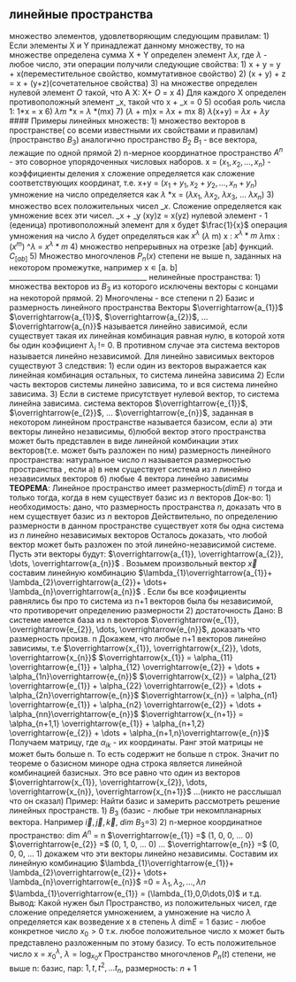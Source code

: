 ## линейные пространства
множество элементов, удовлетворяющим следующим правилам:
	1) Если элементы X и Y принадлежат данному множеству, то на множестве определена сумма X + Y
	определен элемент $\lambda x$, где $\lambda$ - любое число, эти операции получили следующие свойства:
		1) x + y = y + x(переместительное свойство, коммутативное свойство)
		2) (x + y) + z = x + (y+z)(сочетательное свойства)
		3) на множестве определен нулевой элемент $O$ такой, что A X: X+ $O$ = x
		4) Для каждого X определен противоположный элемент _x, такой что x + _x = 0
		5) особая роль числа 1: 1*x = x
		6) $\lambda m$ *x = $\lambda$  *(mx)
		7) ($\lambda$ + m)x = $\lambda$x + mx
		8) $\lambda$(x+y) = $\lambda x$ + $\lambda y$
		#### Примеры линейных множеств:
		1) множество векторов в пространстве( со всеми известными их свойствами и правилам)
		(пространство $В_{3}$)
		аналогично пространство $B_{2}$ $B_{1}$ - все вектора, лежащие по одной прямой
		2) n-мерное координатное пространство $A^n$ - это соворное упорядоченных числовых наборов. x = ($x_{1}, x_{2}, \dots, x_{n}$) - коэффициенты деления x
		сложение определяется как сложение соответствующих координат, т.е. x+y = ($x_{1}+y_{1}, x_{2}+y_{2}, \dots, x_{n} + y_{n}$)
		умножение на число определяется как $\lambda$ *x = ($\lambda x_{1}$, $\lambda x_{2}$, $\lambda x_{3}$, ... $\lambda x_{n}$)
		3) множество всех положительных чисел _${x}$. Сложение определяется как умножение всех эти чисел. _x + _y
		(xy)z = x(yz)
		нулевой элемент - $1$ (еденица)
		противоположный элемент для x будет $\frac{1}{x}$ 
		операция умножения на число $\lambda$ будет определяться как $x^\lambda$ 
		($\lambda$ m) x : $x^\lambda*m$ 
		$\lambda$mx : ($x^m$) ^$\lambda$ = $x^\lambda*m$ 
		4) множество непрерывных на отрезке [ab] функций. $C_{[ab]}$ 
		5) Множество многочленов $P_{n}(x)$ степени не выше n, заданных на некотором промежутке, например x ∊ [a. b]
		_______________________________________
		нелинейные пространства:
		1) множества векторов из $B_{3}$ из которого исключены векторы с концами на некоторой прямой.
		2) Многочлены - все степени n
	2) Базис и размерность линейного пространства
	Векторы $\overrightarrow{a_{1}}$ $\overrightarrow{а_{1}}$, $\overrightarrow{а_{2}}$, ... $\overrightarrow{а_{n}}$ называется линейно зависимой, если существует такая их линейная комбинация равная нулю, в которой хотя бы один коэфициент $\lambda_{i}$ != 0. В противном случае эта система векторов называется линейно независимой.
	Для линейно зависимых векторов существуют 3 следствия:
		1) если один из векторов выражается как линейная комбинация остальных, то система линейна зависима
		2) Если часть векторов системы линейно зависима, то и вся система линейно зависима.
		3) Если в системе присутствует нулевой вектор, то система линейна зависима.
	 система векторов $\overrightarrow{e_{1}}$, $\overrightarrow{e_{2}}$, ... $\overrightarrow{e_{n}}$, заданная в некотором линейном пространстве называется базисом, если 
	 а) эти векторы линейно независимы,
	б)любой вектор этого пространства может быть представлен в виде линейной комбинации этих векторов(т.е. может быть разложен по ним)
	 размерность линейного пространства:
	 натуральное число $n$ называется размерностью пространства , если 
	 а) в нем существует система из $n$ линейно независимых векторов
	 б) любые 4 вектора линейно зависимы
	 **ТЕОРЕМА**: Линейное пространство имеет размерность($dim E$) $n$ тогда и только тогда, когда в нем существует базис из $n$ векторов
	 Док-во:
		 1) необходимость:
		 дано, что размерность пространства $n$, доказать что в нем существует базис из $n$ векторов
		 Действительно,  по определению размерности в данном пространстве существует хотя бы одна система из $n$ линейно независимых векторов
		 Осталось доказать, что любой вектор может быть разложен по этой линейно-независимой системе.
		 Пусть эти векторы будут: $\overrightarrow{a_{1}}, \overrightarrow{a_{2}}, \dots, \overrightarrow{a_{n}}$ . Возьмем произвольный вектор $\overrightarrow{x}$ составим линейную комбинацию  $\lambda_{1}\overrightarrow{a_{1}}+ \lambda_{2}\overrightarrow{a_{2}}+ \dots+ \lambda_{n}\overrightarrow{a_{n}}$ . Если бы все коэфициенты равнялись бы про то система из n+1 векторов была бы независимой, что противоречит определению размерности
		 2) достаточность
		 Дано: В системе имеется база из n векторов $\overrightarrow{e_{1}}, \overrightarrow{e_{2}}, \dots, \overrightarrow{e_{n}}$, доказать что размерность произв. n
		 Докажем, что любые n+1 векторов линейно зависимы, т.е $\overrightarrow{x_{1}}, \overrightarrow{x_{2}}, \dots, \overrightarrow{x_{n}}$ 
		 $\overrightarrow{x_{1}} = \alpha_{11} \overrightarrow{e_{1}} + \alpha_{12} \overrightarrow{e_{2}} + \dots + \alpha_{1n}\overrightarrow{e_{n}}$
		 $\overrightarrow{x_{2}} = \alpha_{21} \overrightarrow{e_{1}} + \alpha_{22} \overrightarrow{e_{2}} + \dots + \alpha_{2n}\overrightarrow{e_{n}}$
		 $\overrightarrow{x_{n}} = \alpha_{n1} \overrightarrow{e_{1}} + \alpha_{n2} \overrightarrow{e_{2}} + \dots + \alpha_{nn}\overrightarrow{e_{n}}$
		 $\overrightarrow{x_{n+1}} = \alpha_{n+1,1} \overrightarrow{e_{1}} + \alpha_{n+1,2} \overrightarrow{e_{2}} + \dots + \alpha_{n+1,n}\overrightarrow{e_{n}}$
		 Получаем матрицу, где $\alpha_{ik}$ - их координаты. Ранг этой матрицы не может быть больше n. То есть содержит не больше n строк. Значит по теореме о базисном миноре одна строка является линейной комбинацией базисных. Это все равно что один из векторов $\overrightarrow{x_{1}}, \overrightarrow{x_{2}}, \dots, \overrightarrow{x_{n}}, \overrightarrow{x_{n+1}}$ ...(никто не расслышал что он сказал)
	Пример: Найти базис и замерить рассмотреть решение линейных пространств.
		1) $B_{3}$ (базис - любые три некомпланарных вектора. Например $\overrightarrow{i}, \overrightarrow{j}, \overrightarrow{k}$, $dim$ $B_{3}$=3)
		2) n-мерное координатное пространство: dim $A^n$ = n
		$\overrightarrow{e_{1}} =$ (1, 0, 0, ... 0)
		$\overrightarrow{e_{2}} =$ (0, 1, 0, ... 0)
		...
		$\overrightarrow{e_{n}} =$ (0, 0, 0, ... 1)
		докажем что эти векторы линейно независимы. Составим их линейную комбинацию
		  $\lambda_{1}\overrightarrow{e_{1}}+ \lambda_{2}\overrightarrow{e_{2}}+ \dots+ \lambda_{n}\overrightarrow{e_{n}}$ =0 = $\lambda_{1}, \lambda_{2}, \dots, \lambda n$
		  $\lambda_{1}\overrightarrow{e_{1}} = (\lambda_{1},0,0\dots,0)$
		  и т.д.
		  Вывод: Какой нужен был
	Пространство, из положительных чисел, где сложение определяется умножением, а умножение на число $\lambda$ определяется как возведение x в степень $\lambda$ 
	dim$E$ = 1
	базис - любое конкретное число $x_{0}>0$
	т.к. любое положительное число x может быть представлено разложенным по этому базису. То есть положительное число x = $x^\lambda_{0}$, $\lambda = \log_{x_{0}}x$
	Пространство многочленов $P_{n}(t)$ степени, не выше n: базис, пар: $1, t, t^2, \dots t_{n}$, размерность: $n+1$ 